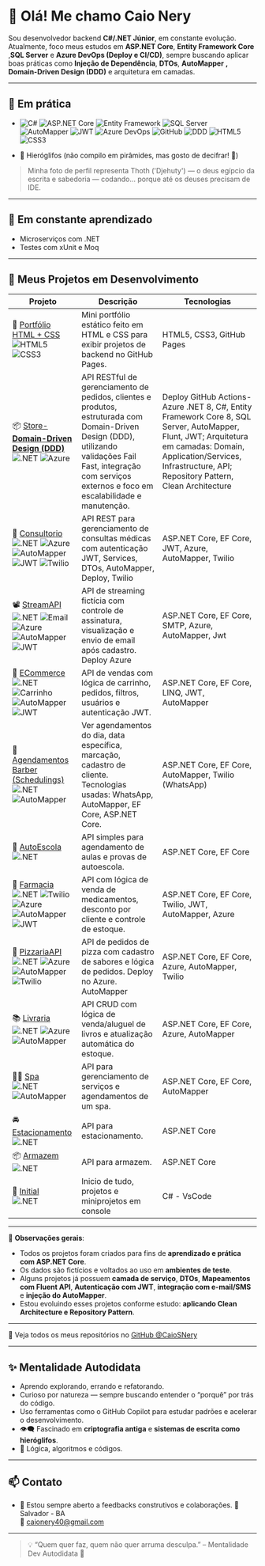 # 👋 Olá! Me chamo Caio Nery

Sou desenvolvedor backend **C#/.NET Júnior**, em constante evolução.  
Atualmente, foco meus estudos em **ASP.NET Core**, **Entity Framework Core** ,**SQL Server** e **Azure DevOps (Deploy e CI/CD)**, sempre buscando aplicar boas práticas como **Injeção de Dependência**, **DTOs**, **AutoMapper** **, Domain-Driven Design (DDD)** e arquitetura em camadas.

---

## 🧠 Em prática

- ![C#](https://img.shields.io/badge/C%23-.NET%208-512BD4?style=for-the-badge&logo=dotnet)
![ASP.NET Core](https://img.shields.io/badge/ASP.NET%20Core-Web%20API-512BD4?style=for-the-badge&logo=dotnet)
![Entity Framework](https://img.shields.io/badge/Entity%20Framework-Core-512BD4?style=for-the-badge&logo=nuget)
![SQL Server](https://img.shields.io/badge/SQL%20Server-DB-CC2927?style=for-the-badge&logo=microsoftsqlserver)
![AutoMapper](https://img.shields.io/badge/AutoMapper-Mapping-orange?style=for-the-badge)
![JWT](https://img.shields.io/badge/JWT-Auth-black?style=for-the-badge&logo=jsonwebtokens)
![Azure DevOps](https://img.shields.io/badge/Azure-DevOps-0078D7?style=for-the-badge&logo=azuredevops)
![GitHub](https://img.shields.io/badge/GitHub-Code-181717?style=for-the-badge&logo=github)
![DDD](https://img.shields.io/badge/DDD-Domain--Driven--Design-blueviolet?style=for-the-badge)
![HTML5](https://img.shields.io/badge/HTML5-Structure-E34F26?style=for-the-badge&logo=html5)
![CSS3](https://img.shields.io/badge/CSS3-Style-1572B6?style=for-the-badge&logo=css3)


- 🐍 Hieróglifos (não compilo em pirâmides, mas gosto de decifrar! 🏺)
  
> Minha foto de perfil representa Thoth ('Djehuty') — o deus egípcio da escrita e sabedoria — codando... porque até os deuses precisam de IDE.

---

## 🚀 Em constante aprendizado

- Microserviços com .NET
- Testes com xUnit e Moq
---

## 📂 Meus Projetos em Desenvolvimento

| Projeto | Descrição | Tecnologias |
|--------|-----------|-------------|
| 🎨 [Portfólio HTML + CSS](https://caiosnery.github.io/portfolio-html-css/) <br> ![HTML5](https://img.shields.io/badge/HTML5-Structure-E34F26) ![CSS3](https://img.shields.io/badge/CSS3-Style-1572B6) | Mini portfólio estático feito em HTML e CSS para exibir projetos de backend no GitHub Pages. | HTML5, CSS3, GitHub Pages |
|📦 [Store-**Domain-Driven Design (DDD)**](https://github.com/CaioSNery/Store-DDD) <br> ![.NET](https://img.shields.io/badge/.NET-8.0-blue) ![Azure](https://img.shields.io/badge/Deploy-Azure-blueviolet) | API RESTful de gerenciamento de pedidos, clientes e produtos, estruturada com Domain-Driven Design (DDD), utilizando validações Fail Fast, integração com serviços externos e foco em escalabilidade e manutenção.  | Deploy GitHub Actions-Azure .NET 8, C#, Entity Framework Core 8, SQL Server, AutoMapper, Flunt, JWT; Arquitetura em camadas: Domain, Application/Services, Infrastructure, API; Repository Pattern, Clean Architecture|
| 🔬 [Consultorio](https://github.com/CaioSNery/Consultorio_API) <br> ![.NET](https://img.shields.io/badge/.NET-8.0-blue)  ![Azure](https://img.shields.io/badge/Deploy-Azure-blueviolet) ![AutoMapper](https://img.shields.io/badge/Mapping-AutoMapper-purple) ![JWT](https://img.shields.io/badge/Auth-JWT-green) ![Twilio](https://img.shields.io/badge/SMS+WhatsApp-Twilio-red) | API REST para gerenciamento de consultas médicas com autenticação JWT, Services, DTOs, AutoMapper, Deploy, Twilio | ASP.NET Core, EF Core, JWT, Azure, AutoMapper, Twilio  |
| 📽️ [StreamAPI](https://github.com/CaioSNery/StreamAPI) <br> ![.NET](https://img.shields.io/badge/.NET-8.0-blue) ![Email](https://img.shields.io/badge/Email-SMTP-informational) ![Azure](https://img.shields.io/badge/Deploy-Azure-blueviolet) ![AutoMapper](https://img.shields.io/badge/Mapping-AutoMapper-purple) ![JWT](https://img.shields.io/badge/Auth-JWT-green) | API de streaming fictícia com controle de assinatura, visualização e envio de email após cadastro. Deploy Azure | ASP.NET Core, EF Core, SMTP, Azure, AutoMapper, Jwt |
| 🛒 [ECommerce](https://github.com/CaioSNery/ECommerceAPI) <br> ![.NET](https://img.shields.io/badge/.NET-8.0-blue) ![Carrinho](https://img.shields.io/badge/Funcao-Carrinho-brightgreen) ![AutoMapper](https://img.shields.io/badge/Mapping-AutoMapper-purple) ![JWT](https://img.shields.io/badge/Auth-JWT-green)  | API de vendas com lógica de carrinho, pedidos, filtros, usuários e autenticação JWT. | ASP.NET Core, EF Core, LINQ, JWT, AutoMapper |
| 💈 [Agendamentos Barber (Schedulings)](https://github.com/CaioSNery/Barber-Scheduling) <br> ![.NET](https://img.shields.io/badge/.NET-8.0-blue)![AutoMapper](https://img.shields.io/badge/Mapping-AutoMapper-purple)  | Ver agendamentos do dia, data específica, marcação, cadastro de cliente. Tecnologias usadas: WhatsApp, AutoMapper, EF Core, ASP.NET Core. | ASP.NET Core, EF Core, AutoMapper, Twilio (WhatsApp) |
| 🚗 [AutoEscola](https://github.com/CaioSNery/AgendamentoAutoEscolaProva) <br> ![.NET](https://img.shields.io/badge/.NET-8.0-blue) | API simples para agendamento de aulas e provas de autoescola. | ASP.NET Core, EF Core |
| 💊 [Farmacia](https://github.com/CaioSNery/FarmaciaAPI) <br> ![.NET](https://img.shields.io/badge/.NET-8.0-blue) ![Twilio](https://img.shields.io/badge/SMS-Twilio-red)  ![Azure](https://img.shields.io/badge/Deploy-Azure-blueviolet) ![AutoMapper](https://img.shields.io/badge/Mapping-AutoMapper-purple) ![JWT](https://img.shields.io/badge/Auth-JWT-green) | API com lógica de venda de medicamentos, desconto por cliente e controle de estoque. | ASP.NET Core, EF Core, Twilio, JWT, AutoMapper, Azure |
| 🍕 [PizzariaAPI](https://github.com/CaioSNery/PizzariaAPI) <br> ![.NET](https://img.shields.io/badge/.NET-8.0-blue) ![Azure](https://img.shields.io/badge/Deploy-Azure-blueviolet) ![AutoMapper](https://img.shields.io/badge/Mapping-AutoMapper-purple) ![Twilio](https://img.shields.io/badge/SMS-Twilio-red)  | API de pedidos de pizza com cadastro de sabores e lógica de pedidos. Deploy no Azure. AutoMapper | ASP.NET Core, EF Core, Azure, AutoMapper, Twilio |
| 📚 [Livraria](https://github.com/CaioSNery/LivrariaAPI) <br> ![.NET](https://img.shields.io/badge/.NET-8.0-blue)  ![Azure](https://img.shields.io/badge/Deploy-Azure-blueviolet) ![AutoMapper](https://img.shields.io/badge/Mapping-AutoMapper-purple)| API CRUD com lógica de venda/aluguel de livros e atualização automática do estoque. | ASP.NET Core, EF Core, Azure, AutoMapper |
| 💆🏻 [Spa](https://github.com/CaioSNery/SpaAPI) <br> ![.NET](https://img.shields.io/badge/.NET-8.0-blue) ![AutoMapper](https://img.shields.io/badge/Mapping-AutoMapper-purple) | API para gerenciamento de serviços e agendamentos de um spa. | ASP.NET Core, EF Core, AutoMapper |
| 🚘 [Estacionamento](https://github.com/CaioSNery/EstacionamentoAPI) <br> ![.NET](https://img.shields.io/badge/.NET-8.0-blue) | API para estacionamento. | ASP.NET Core |
| 📦 [Armazem](https://github.com/CaioSNery/ArmazemAPI) <br> ![.NET](https://img.shields.io/badge/.NET-8.0-blue) | API para armazem. | ASP.NET Core |
| 🌅 [Initial](https://github.com/CaioSNery/Initial)<br> ![.NET](https://img.shields.io/badge/.NET-8.0-blue) | Inicio de tudo, projetos e miniprojetos em console | C# - VsCode |





---

📌 **Observações gerais**:

- Todos os projetos foram criados para fins de **aprendizado e prática com ASP.NET Core**.
- Os dados são fictícios e voltados ao uso em **ambientes de teste**.
- Alguns projetos já possuem **camada de serviço**, **DTOs**, **Mapeamentos com Fluent API**, **Autenticação com JWT**, **integração com e-mail/SMS** e **injeção do AutoMapper**.
- Estou evoluindo esses projetos conforme estudo: **aplicando Clean Architecture e Repository Pattern**.

---

🚀 Veja todos os meus repositórios no [GitHub @CaioSNery](https://github.com/CaioSNery)


---
## ✨ Mentalidade Autodidata

- Aprendo explorando, errando e refatorando.
- Curioso por natureza — sempre buscando entender o “porquê” por trás do código.
- Uso ferramentas como o GitHub Copilot para estudar padrões e acelerar o desenvolvimento.
- 👁️‍🗨️ Fascinado em **criptografia antiga** e **sistemas de escrita como hieróglifos**.
- 🧠 Lógica, algoritmos e códigos.


---

## 📫 Contato

- 💬 Estou sempre aberto a feedbacks construtivos e colaborações.
📍 Salvador - BA  
📧 caionery40@gmail.com


---

> 💡 “Quem quer faz, quem não quer arruma desculpa.” – Mentalidade Dev Autodidata 🚀
